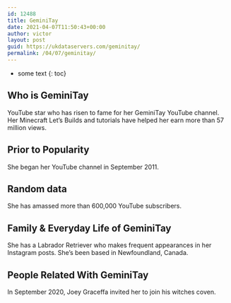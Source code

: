 ```yaml
---
id: 12488
title: GeminiTay
date: 2021-04-07T11:50:43+00:00
author: victor
layout: post
guid: https://ukdataservers.com/geminitay/
permalink: /04/07/geminitay/
---
```


* some text
{: toc}


## Who is GeminiTay



YouTube star who has risen to fame for her GeminiTay YouTube channel. Her Minecraft Let&#8217;s Builds and tutorials have helped her earn more than 57 million views.

                
                
                
## Prior to Popularity



She began her YouTube channel in September 2011.

                
                
                
## Random data



She has amassed more than 600,000 YouTube subscribers. 

                
                
                
## Family & Everyday Life of GeminiTay



She has a Labrador Retriever who makes frequent appearances in her Instagram posts. She&#8217;s been based in Newfoundland, Canada.

                
                
                
## People Related With GeminiTay



In September 2020, Joey Graceffa invited her to join his witches coven.

                
              
            
          
          
          